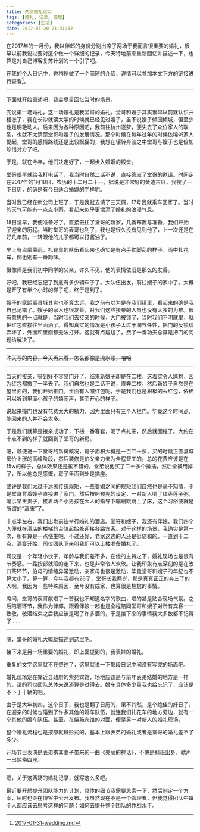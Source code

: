 ```yaml
---
title: 两次婚礼纪实
tags: [婚礼, 记录, 感想]
categories: [生活]
date: 2017-03-20 21:31:52
---
```


在2017年的一月份，我以伴郎的身份分别出席了两场于我而言很重要的婚礼，很早以前我说过要对这个做一个详细的记录，今天特地前来重新回忆并描述一下，也算是对自己博客复苏计划的一个引子吧。

<!--more-->

在我的个人日记中，也稍稍做了一个简短的介绍，详情可以参加本文下方的链接进行查看[^1]。

*******

下面就开始重述吧，我会尽量回忆当时的场景。

先说第一场婚礼，这一场婚礼是我堂哥的婚礼。堂哥和嫂子其实很早以前就认识并相恋了，我在长沙就读大学的时候就已经见过嫂子，虽不说嫂子倾国倾城，但至少也是明艳动人。后来因为各种原因吧，我前往杭州逐梦，便失去了众位家人的联系，也就不太清楚堂哥和嫂子的发展情况。那个时候在每年过年的时候依稀听家人提起，堂哥的感情路线还是比较飘摇的，我想在辗转奔波之中堂哥与嫂子也是倍加珍惜对方了吧。

于是，就在今年，他们决定好了，一起步入婚姻的殿堂。

堂哥很早就给我打电话了，我当时自然二话不说，直接答应了堂哥的邀请。时间定在2017年的1月18日，农历的十二月二十一，据说是非常好的黄道吉日，我搜了一下日历，的确是有今日适合婚嫁的字样呢。

当时我已经在新公司上班了，于是我就去请了三天假，17号我就乘车回家了。当时的天气可能有一点点小雨，看起来似乎更增添了婚礼的浪漫气息。

18日清早，我便准备好了，直接去往了堂哥的新家，几番布置与准备，我们开始了迎亲的历程。当时堂哥的表哥也到了，我也是很久没有见到他了，上一次还是在好几年前，一转眼他的儿子都可以打酱油了。

早上有点蒙蒙雨，扎花车的队伍看起来也确实是有点手忙脚乱的样子。雨中扎花车，倒也别有一番韵味。

摄像师是我们初中同学的父亲，许久不见，他的表情依旧是那么的友善。

好吧，我已经忘记了到底有多少辆车子了。大队伍出发，前往嫂子的家中了。大概是开了有半个小时的样子吧，终于是到了。

嫂子的家距离县城其实也不算太远，我之前有以为是在我们镇里，看起来的确是我自己记错了。嫂子的家人也很友善，对我们这些接亲的人员也没有太多的为难。很有意思的一点就是，当时我们去接亲的时候，大门被锁了，当时我们不明就里，就把红包直接往里面洒了。得知真实的情况是小孩子太过于淘气任性，把门的反锁给弄坏了，外面和里面都无法打开。这就有点尴尬了，费了一番功夫总算是把门的问题给解决了。

*******

~~昨天写的内容，今天再来看，怎么都像是流水账，哈哈~~

*******

当天的接亲，等到好不容易门开了，结果新娘子却是在二楼，这着实令人尴尬，因为红包都撒了一半去了。我们自然也是二话不说，直奔二楼，然后新娘子自然是在屋里面的，我们开始推门。里面有人喊红包呢，于是我们也是积极的丢红包，依稀可以听到里面小孩子的嬉闹声，甚至开心的样子。

说起来撞门也没有花费太大的精力，因为里面只有三个人拦门。毕竟这个时间点，能回来的人并不会太多。

于是我们就算是接亲成功了，下楼一番客套，喝了点礼茶，然后就回程了。大约在十点不到的样子就回到了堂哥的新房。

嗯，顺便说一下堂哥的新房概况，房子面积大概是一百二十多，买的时候正直县城房价上涨的高峰阶段，然后装修是伯父亲力亲为全程督工的，总的花费应该是在15w的样子，总体效果还是蛮不错的。堂弟说他买了二十多个排插，然后全被用掉了，所以他总是感慨，房子里面到处是插座。

或许是我们太过于远离传统规矩，一些婆媳之间的规矩我们自然也是毫不知情，于是堂哥背着嫂子直接进了家门。然后按照预先的设定，一对新人喝了红枣莲子粥，喻示早生贵子，接着两个小男孩在大人的指导下蹦蹦跳跳上了床，这个习俗便就是所谓的“滚床”了。

十点半左右，我们出发前往举行婚礼的酒店。堂哥和嫂子，我还有伴娘，我们四个人便就在酒店的楼梯的台阶起始处迎接各路宾客。对于这样的场景，我确实是第一次，所有算是一点怯生吧，不过还好，老家这边的人还是挺随和的。一直到十二点，酒宴开始，司仪团队下来叫我们可以上楼准备婚礼了。

司仪是一个年轻小伙子，年龄与我们差不多，在他的主持之下，婚礼现场也是很有节奏感。一路按部就班的走下来，也是非常令人欢欣。让我印象有点深刻的是在改口茶环节，伯母的情绪异常激动，亲家母也很是激动，毕竟堂哥和嫂子的年纪也不算太小了。算一算，今年我都有28了，堂哥长我两岁，那是真真正正的奔三了的人啊。我因为一些特殊原因，至今没有成家，也算很是尴尬的事情。

席间，堂哥的表哥献唱了一首我也不知道名字的歌曲，唱的甚是贴合现场气氛。之后陪酒环节，我作为伴郎，跟着伴娘一起也是全程陪同堂哥和嫂子对所有宾客一一致敬。敬酒结束之后我应该是喝了许多酒的，于是接下来的事情我大多数都不记得了……

********

嗯，堂哥的婚礼大概就描述到这里吧。

接下来是另一场重要的婚礼，即上面提到的，我表妹的婚礼。

重复的文字这里就不在赘述了，这里就说一下那段日记中间没有写完的场面吧。

婚礼现场定在靠近县政府的紫苑宾馆，场地应该是与前年表弟结婚的地方是一样的。请的司仪团队总体来说还算是过得去。婚车具体多少量我也给忘记了，应该是不下于十辆的吧。

由于是大年初四，这个日子，我也是翻了日历的，果不其然，是个绝佳的好日子。在迎亲的时候也碰到了许多其他的婚车队伍，就连我们扎花车的地方旁边，就有一个其他的婚车队伍。甚至，在紫苑宾馆的对面，便是另一对新人的婚礼现场。

整个婚礼流程也是按部就班形式的，基本上跟表弟的婚礼或者是堂哥的婚礼差不了多少。

开场节目表演是表弟携其妻子带来的一曲《美丽的神话》，不愧是科班出身，歌声一出惊艳四座。

******

嗯，关于这两场的婚礼记录，就写这么多吧。

最近要开启提升团队能力的计划，具体的细节我需要思索一下，然后制定一个方案，届时也会在博客中公开发布。我虽然现在不是一个管理者，但我觉得团队中每个人都应该去思考这样的问题：如何去提升整个团队的作战水平。

[^1]: [2017-01-31-wedding.md](https://github.com/xovel/diary/blob/master/2017/01/2017-01-31-wedding.md)